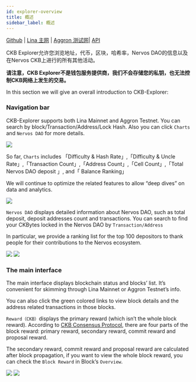 ```yaml
---
id: explorer-overview
title: 概述
sidebar_label: 概述
---
```


[Github](https://github.com/nervosnetwork/ckb-explorer) | [Lina 主网](https://explorer.nervos.org/) | [Aggron 测试网](https://explorer.nervos.org/aggron/)| [API](https://nervosnetwork.github.io/ckb-explorer/public/api_doc.html#introduction)

CKB Explorer允许您浏览地址，代币，区块，哈希率，Nervos DAO的信息以及在Nervos CKB上进行的所有其他活动。

**请注意，CKB Explorer不是钱包服务提供商，我们不会存储您的私钥，也无法控制CKB网络上发生的交易。**

In this section we will give an overall introduction to CKB-Explorer:

### Navigation bar 

CKB-Explorer supports both Lina Mainnet and Aggron Testnet. You can search by block/Transaction/Address/Lock Hash.
Also you can click `Charts` and `Nervos DAO` for more details.

![](https://raw.githubusercontent.com/nervosnetwork/docs/master/docs/assets/ckb-explorer/navigation.png)

So far,  `Charts` includes 「Difficulty & Hash Rate」,「Difficulty & Uncle Rate」,「Transaction Count」,「Address Count」,「Cell Count」,「Total Nervos DAO deposit 」, and「 Balance Ranking」

We will continue to optimize the related features to allow “deep dives” on data and analytics. 

![](https://raw.githubusercontent.com/nervosnetwork/docs/master/docs/assets/ckb-explorer/charts.png)

`Nervos DAO` displays detailed information about Nervos DAO, such as total deposit, deposit addresses count and transactions. You can search to find your CKBytes locked in the Nervos DAO by `Transaction/Address`

In particular, we provide a ranking list for the top 100 depositors to thank people for their contributions to the Nervos ecosystem.

![](https://raw.githubusercontent.com/nervosnetwork/docs/master/docs/assets/ckb-explorer/nervosdao1.png)
![](https://raw.githubusercontent.com/nervosnetwork/docs/master/docs/assets/ckb-explorer/nervosdao2.png)

### The main interface

The main interface displays blockchain status and blocks’ list. It’s convenient for skimming through Lina Mainnet or Aggron Testnet’s info.

You can also click the green colored links to view block details and the address related transactions in those blocks. 

 `Reward（CKB）`displays the primary reward (which isn’t the whole block reward). According to [CKB Consensus Protocol](https://github.com/nervosnetwork/rfcs/blob/master/rfcs/0020-ckb-consensus-protocol/0020-ckb-consensus-protocol.md), there are four parts of the block reward: primary reward, secondary reward, commit reward and proposal reward. 

The secondary reward, commit reward and proposal reward are calculated after block propagation, if you want to view the whole block reward, you can check the `Block Reward` in Block’s  `Overview`.

![](https://raw.githubusercontent.com/nervosnetwork/docs/master/docs/assets/ckb-explorer/block1.png)
![](https://raw.githubusercontent.com/nervosnetwork/docs/master/docs/assets/ckb-explorer/block2.png)
